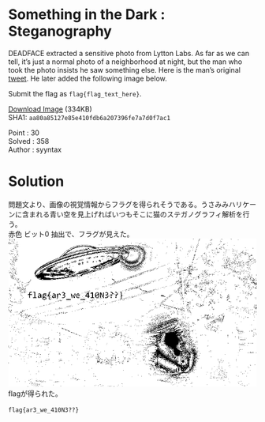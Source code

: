 # Something in the Dark : Steganography

DEADFACE extracted a sensitive photo from Lytton Labs. As far as we can tell, it’s just a normal photo of a neighborhood at night, but the man who took the photo insists he saw something else. Here is the man’s original [tweet](https://tinyurl.com/2h8aj37p). He later added the following image below.

Submit the flag as `flag{flag_text_here}`.

[Download Image](didyouseeit.png) (334KB)  
SHA1: `aa80a85127e85e410fdb6a207396fe7a7d0f7ac1`

Point : 30  
Solved : 358  
Author : syyntax

# Solution

問題文より、画像の視覚情報からフラグを得られそうである。うさみみハリケーンに含まれる青い空を見上げればいつもそこに猫のステガノグラフィ解析を行う。  
赤色 ビット0 抽出で、フラグが見えた。  
![flag-image](image/image0.png)  
flagが得られた。

`flag{ar3_we_410N3??}`
